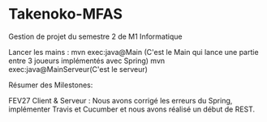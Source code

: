 # Takenoko-MFAS

Gestion de projet du semestre 2 de M1 Informatique

Lancer les mains : mvn exec:java@Main (C'est le Main qui lance une partie entre 3 joueurs implémentés avec Spring) 
                   mvn exec:java@MainServeur(C'est le serveur) 
                  

Résumer des Milestones:

FEV27 Client & Serveur : Nous avons corrigé les erreurs du Spring, implémenter Travis et Cucumber et nous avons réalisé un début de REST.